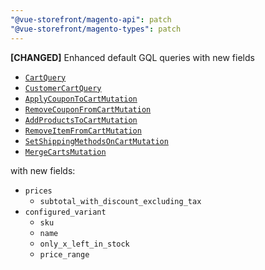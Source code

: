 ```yaml
---
"@vue-storefront/magento-api": patch
"@vue-storefront/magento-types": patch
---
```


**[CHANGED]** Enhanced default GQL queries with new fields

- [`CartQuery`](https://docs.vuestorefront.io/integrations/magento/api/magento-types/CartQuery)
- [`CustomerCartQuery`](https://docs.vuestorefront.io/integrations/magento/api/magento-types/CustomerCartQuery)
- [`ApplyCouponToCartMutation`](https://docs.vuestorefront.io/integrations/magento/api/magento-types/ApplyCouponToCartMutation)
- [`RemoveCouponFromCartMutation`](https://docs.vuestorefront.io/integrations/magento/api/magento-types/RemoveCouponFromCartMutation)
- [`AddProductsToCartMutation`](https://docs.vuestorefront.io/integrations/magento/api/magento-types/AddProductsToCartMutation)
- [`RemoveItemFromCartMutation`](https://docs.vuestorefront.io/integrations/magento/api/magento-types/RemoveItemFromCartMutation)
- [`SetShippingMethodsOnCartMutation`](https://docs.vuestorefront.io/integrations/magento/api/magento-types/SetShippingMethodsOnCartMutation)
- [`MergeCartsMutation`](https://docs.vuestorefront.io/integrations/magento/api/magento-types/MergeCartsMutation)

with new fields:

- `prices`
  - `subtotal_with_discount_excluding_tax`
- `configured_variant`
  - `sku`
  - `name`
  - `only_x_left_in_stock`
  - `price_range`
